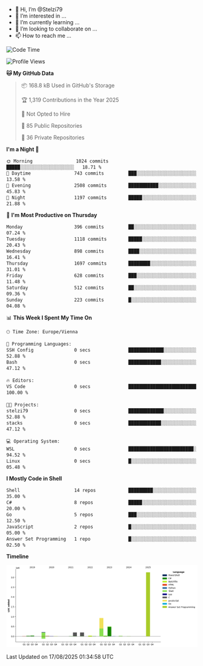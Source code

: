 - 👋 Hi, I’m @Stelzi79
- 👀 I’m interested in ...
- 🌱 I’m currently learning ...
- 💞️ I’m looking to collaborate on ...
- 📫 How to reach me ...

<!--START_SECTION:waka-->
![Code Time](http://img.shields.io/badge/Code%20Time-1%2C142%20hrs%2058%20mins-blue)

![Profile Views](http://img.shields.io/badge/Profile%20Views-0-blue)

**🐱 My GitHub Data** 

> 📦 168.8 kB Used in GitHub's Storage 
 > 
> 🏆 1,319 Contributions in the Year 2025
 > 
> 🚫 Not Opted to Hire
 > 
> 📜 85 Public Repositories 
 > 
> 🔑 36 Private Repositories 
 > 
**I'm a Night 🦉** 

```text
🌞 Morning                1024 commits        █████░░░░░░░░░░░░░░░░░░░░   18.71 % 
🌆 Daytime                743 commits         ███░░░░░░░░░░░░░░░░░░░░░░   13.58 % 
🌃 Evening                2508 commits        ███████████░░░░░░░░░░░░░░   45.83 % 
🌙 Night                  1197 commits        █████░░░░░░░░░░░░░░░░░░░░   21.88 % 
```
📅 **I'm Most Productive on Thursday** 

```text
Monday                   396 commits         ██░░░░░░░░░░░░░░░░░░░░░░░   07.24 % 
Tuesday                  1118 commits        █████░░░░░░░░░░░░░░░░░░░░   20.43 % 
Wednesday                898 commits         ████░░░░░░░░░░░░░░░░░░░░░   16.41 % 
Thursday                 1697 commits        ████████░░░░░░░░░░░░░░░░░   31.01 % 
Friday                   628 commits         ███░░░░░░░░░░░░░░░░░░░░░░   11.48 % 
Saturday                 512 commits         ██░░░░░░░░░░░░░░░░░░░░░░░   09.36 % 
Sunday                   223 commits         █░░░░░░░░░░░░░░░░░░░░░░░░   04.08 % 
```


📊 **This Week I Spent My Time On** 

```text
🕑︎ Time Zone: Europe/Vienna

💬 Programming Languages: 
SSH Config               0 secs              █████████████░░░░░░░░░░░░   52.88 % 
Bash                     0 secs              ████████████░░░░░░░░░░░░░   47.12 % 

🔥 Editors: 
VS Code                  0 secs              █████████████████████████   100.00 % 

🐱‍💻 Projects: 
stelzi79                 0 secs              █████████████░░░░░░░░░░░░   52.88 % 
stacks                   0 secs              ████████████░░░░░░░░░░░░░   47.12 % 

💻 Operating System: 
WSL                      0 secs              ████████████████████████░   94.52 % 
Linux                    0 secs              █░░░░░░░░░░░░░░░░░░░░░░░░   05.48 % 
```

**I Mostly Code in Shell** 

```text
Shell                    14 repos            █████████░░░░░░░░░░░░░░░░   35.00 % 
C#                       8 repos             █████░░░░░░░░░░░░░░░░░░░░   20.00 % 
Go                       5 repos             ███░░░░░░░░░░░░░░░░░░░░░░   12.50 % 
JavaScript               2 repos             █░░░░░░░░░░░░░░░░░░░░░░░░   05.00 % 
Answer Set Programming   1 repo              █░░░░░░░░░░░░░░░░░░░░░░░░   02.50 % 
```



**Timeline**

![Lines of Code chart](https://raw.githubusercontent.com/Stelzi79/Stelzi79/main/assets/bar_graph.png)


 Last Updated on 17/08/2025 01:34:58 UTC
<!--END_SECTION:waka-->

<!---
Stelzi79/Stelzi79 is a ✨ special ✨ repository because its `README.md` (this file) appears on your GitHub profile.
You can click the Preview link to take a look at your changes.
--->

